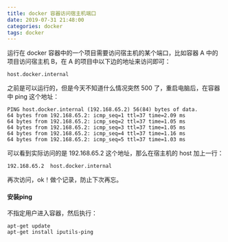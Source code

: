 ```yaml
---
title: docker 容器访问宿主机端口
date: 2019-07-31 21:48:00
categories: docker
tags: docker
---
```


运行在 docker 容器中的一个项目需要访问宿主机的某个端口，比如容器 A 中的项目访问宿主机 B，在 A 的项目中以下边的地址来访问即可：
```
host.docker.internal
```

之前是可以运行的，但是今天不知道什么情况突然 500 了，重启电脑后，在容器中 ping 这个地址：
```
PING host.docker.internal (192.168.65.2) 56(84) bytes of data.
64 bytes from 192.168.65.2: icmp_seq=1 ttl=37 time=2.09 ms
64 bytes from 192.168.65.2: icmp_seq=2 ttl=37 time=1.05 ms
64 bytes from 192.168.65.2: icmp_seq=3 ttl=37 time=1.05 ms
64 bytes from 192.168.65.2: icmp_seq=4 ttl=37 time=1.16 ms
64 bytes from 192.168.65.2: icmp_seq=5 ttl=37 time=1.03 ms

```

可以看到实际访问的是 192.168.65.2 这个地址，那么在宿主机的 host 加上一行：
```
192.168.65.2  host.docker.internal
```

再次访问，ok！做个记录，防止下次再忘。


#### 安装ping
不指定用户进入容器，然后执行：
```
apt-get update
apt-get install iputils-ping
```
